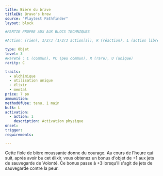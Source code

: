 ```yaml
---
title: Bière du brave
titleEN: Bravo's brew
source: "Playtest Pathfinder"
layout: block

#PARTIE PROPRE AUX AUX BLOCS TECHNIQUES

#Action: (rien), 1/2/3 (1/2/3 action[s]), R (réaction), L (action libre)

type: Objet
level: 3
#Rareté : C (commun), PC (peu commun), R (rare), U (unique)
rarity: C

traits:
  - alchimique
  - utilisation unique
  - élixir
  - mental
price: 7 po
ammunition:
methodOfUse: tenu, 1 main
bulk: L
activation: 
  - action: 1
    description: Activation physique
onset: 
trigger:
requirements:

---
```


Cette fiole de bière moussante donne du courage. Au cours de l'heure qui suit, après avoir bu cet élixir, vous obtenez un bonus d'objet de +1 aux jets de sauvegarde de Volonté. Ce bonus passe à +3 lorsqu'il s'agit de jets de sauvegarde contre la peur.